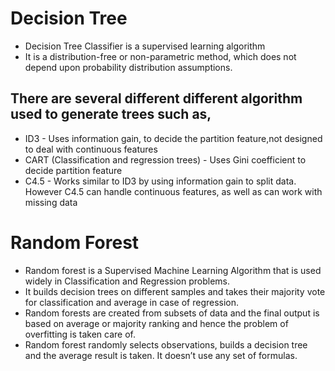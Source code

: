 # Decision Tree
* Decision Tree Classifier is a supervised learning algorithm
* It is a distribution-free or non-parametric method, which does not depend upon probability distribution assumptions.
## There are several different different algorithm used to generate trees such as,
* ID3 - Uses information gain, to decide the partition feature,not designed to deal with continuous features
* CART (Classification and regression trees) - Uses Gini coefficient to decide partition feature
* C4.5 - Works similar to ID3 by using information gain to split data. However C4.5 can handle continuous features, as well as can work with missing data
# Random Forest
* Random forest is a Supervised Machine Learning Algorithm that is used widely in Classification and Regression problems. 
* It builds decision trees on different samples and takes their majority vote for classification and average in case of regression.
* Random forests are created from subsets of data and the final output is based on average or majority ranking and hence the problem of overfitting is taken care of.
* Random forest randomly selects observations, builds a decision tree and the average result is taken. It doesn’t use any set of formulas.
